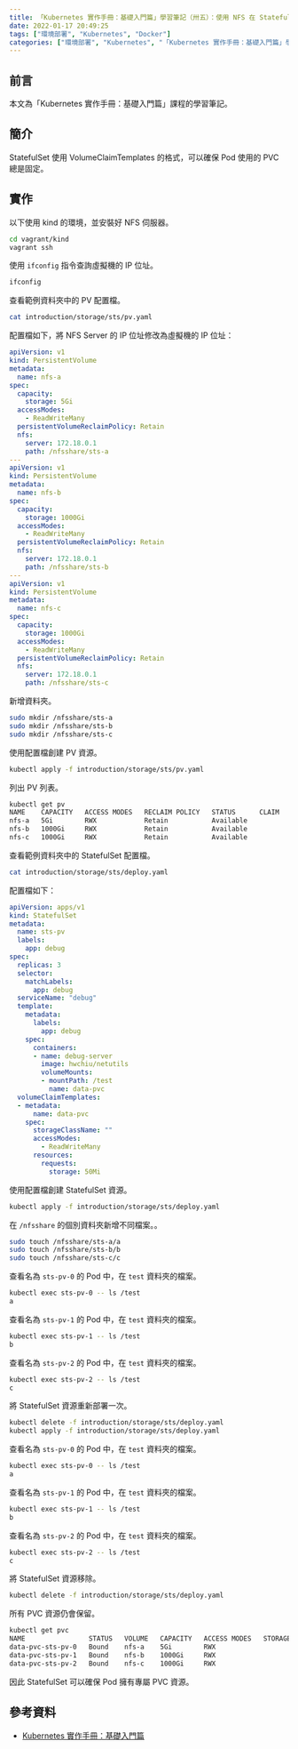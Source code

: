 ```yaml
---
title: 「Kubernetes 實作手冊：基礎入門篇」學習筆記（卅五）：使用 NFS 在 StatefulSet 資源
date: 2022-01-17 20:49:25
tags: ["環境部署", "Kubernetes", "Docker"]
categories: ["環境部署", "Kubernetes", "「Kubernetes 實作手冊：基礎入門篇」學習筆記"]
---
```


## 前言

本文為「Kubernetes 實作手冊：基礎入門篇」課程的學習筆記。

## 簡介

StatefulSet 使用 VolumeClaimTemplates 的格式，可以確保 Pod 使用的 PVC 總是固定。

## 實作

以下使用 kind 的環境，並安裝好 NFS 伺服器。

```bash
cd vagrant/kind
vagrant ssh
```

使用 `ifconfig` 指令查詢虛擬機的 IP 位址。

```bash
ifconfig
```

查看範例資料夾中的 PV 配置檔。

```bash
cat introduction/storage/sts/pv.yaml
```

配置檔如下，將 NFS Server 的 IP 位址修改為虛擬機的 IP 位址：

```yaml
apiVersion: v1
kind: PersistentVolume
metadata:
  name: nfs-a
spec:
  capacity:
    storage: 5Gi
  accessModes:
    - ReadWriteMany
  persistentVolumeReclaimPolicy: Retain
  nfs:
    server: 172.18.0.1
    path: /nfsshare/sts-a
---
apiVersion: v1
kind: PersistentVolume
metadata:
  name: nfs-b
spec:
  capacity:
    storage: 1000Gi
  accessModes:
    - ReadWriteMany
  persistentVolumeReclaimPolicy: Retain
  nfs:
    server: 172.18.0.1
    path: /nfsshare/sts-b
---
apiVersion: v1
kind: PersistentVolume
metadata:
  name: nfs-c
spec:
  capacity:
    storage: 1000Gi
  accessModes:
    - ReadWriteMany
  persistentVolumeReclaimPolicy: Retain
  nfs:
    server: 172.18.0.1
    path: /nfsshare/sts-c
```

新增資料夾。

```bash
sudo mkdir /nfsshare/sts-a
sudo mkdir /nfsshare/sts-b
sudo mkdir /nfsshare/sts-c
```

使用配置檔創建 PV 資源。

```bash
kubectl apply -f introduction/storage/sts/pv.yaml
```

列出 PV 列表。

```bash
kubectl get pv
NAME    CAPACITY   ACCESS MODES   RECLAIM POLICY   STATUS      CLAIM   STORAGECLASS   REASON   AGE
nfs-a   5Gi        RWX            Retain           Available                                   18s
nfs-b   1000Gi     RWX            Retain           Available                                   18s
nfs-c   1000Gi     RWX            Retain           Available                                   18s
```

查看範例資料夾中的 StatefulSet 配置檔。

```bash
cat introduction/storage/sts/deploy.yaml
```

配置檔如下：

```yaml
apiVersion: apps/v1
kind: StatefulSet
metadata:
  name: sts-pv
  labels:
    app: debug
spec:
  replicas: 3
  selector:
    matchLabels:
      app: debug
  serviceName: "debug"
  template:
    metadata:
      labels:
        app: debug
    spec:
      containers:
      - name: debug-server
        image: hwchiu/netutils
        volumeMounts:
        - mountPath: /test
          name: data-pvc
  volumeClaimTemplates:
  - metadata:
      name: data-pvc
    spec:
      storageClassName: ""
      accessModes:
        - ReadWriteMany
      resources:
        requests:
          storage: 50Mi
```

使用配置檔創建 StatefulSet 資源。

```bash
kubectl apply -f introduction/storage/sts/deploy.yaml
```

在 `/nfsshare` 的個別資料夾新增不同檔案。。

```bash
sudo touch /nfsshare/sts-a/a
sudo touch /nfsshare/sts-b/b
sudo touch /nfsshare/sts-c/c
```

查看名為 `sts-pv-0` 的 Pod 中，在 `test` 資料夾的檔案。

```bash
kubectl exec sts-pv-0 -- ls /test
a
```

查看名為 `sts-pv-1` 的 Pod 中，在 `test` 資料夾的檔案。

```bash
kubectl exec sts-pv-1 -- ls /test
b
```

查看名為 `sts-pv-2` 的 Pod 中，在 `test` 資料夾的檔案。

```bash
kubectl exec sts-pv-2 -- ls /test
c
```

將 StatefulSet 資源重新部署一次。

```bash
kubectl delete -f introduction/storage/sts/deploy.yaml
kubectl apply -f introduction/storage/sts/deploy.yaml
```

查看名為 `sts-pv-0` 的 Pod 中，在 `test` 資料夾的檔案。

```bash
kubectl exec sts-pv-0 -- ls /test
a
```

查看名為 `sts-pv-1` 的 Pod 中，在 `test` 資料夾的檔案。

```bash
kubectl exec sts-pv-1 -- ls /test
b
```

查看名為 `sts-pv-2` 的 Pod 中，在 `test` 資料夾的檔案。

```bash
kubectl exec sts-pv-2 -- ls /test
c
```

將 StatefulSet 資源移除。

```bash
kubectl delete -f introduction/storage/sts/deploy.yaml
```

所有 PVC 資源仍會保留。

```bash
kubectl get pvc
NAME                STATUS   VOLUME   CAPACITY   ACCESS MODES   STORAGECLASS   AGE
data-pvc-sts-pv-0   Bound    nfs-a    5Gi        RWX                           16m
data-pvc-sts-pv-1   Bound    nfs-b    1000Gi     RWX                           5m11s
data-pvc-sts-pv-2   Bound    nfs-c    1000Gi     RWX                           3m42s
```

因此 StatefulSet 可以確保 Pod 擁有專屬 PVC 資源。

## 參考資料

- [Kubernetes 實作手冊：基礎入門篇](https://hiskio.com/courses/349/about)
